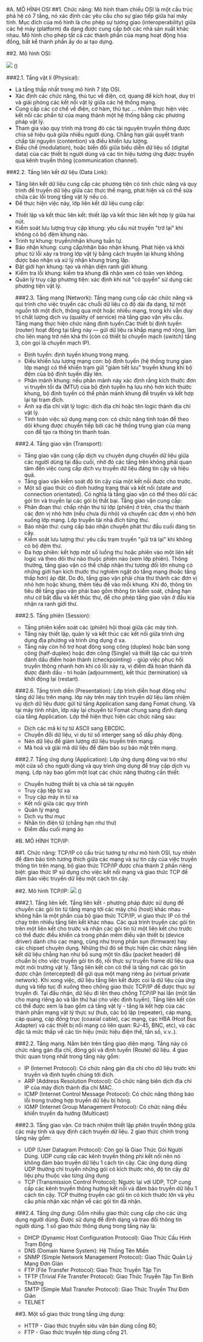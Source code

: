 #A. MÔ HÌNH OSI
##1. Chức năng:
Mô hình tham chiếu OSI là một cấu trúc phả hệ có 7 tầng, nó xác định các yêu cầu cho sự giao tiếp giữa hai máy tính. Mục đích của mô hình là cho phép sự tương giao (interoperability) giữa các hệ máy (platform) đa dạng được cung cấp bởi các nhà sản xuất khác nhau. Mô hình cho phép tất cả các thành phần của mạng hoạt động hòa đồng, bất kể thành phần ấy do ai tạo dựng.

##2. Mô hình OSI:

![](https://www.google.com/search?q=m%C3%B4+h%C3%ACnh+osi&biw=1366&bih=665&source=lnms&tbm=isch&sa=X&sqi=2&ved=0ahUKEwid9Pr0mJrKAhUF4qYKHexOApMQ_AUIBigB#imgrc=sFeqYGh8qWraIM%3A) (<img />)

###2.1. Tầng vật lí (Physical):
- Là tầng thấp nhất trong mô hình 7 lớp OSI.
- Xác định các chức năng, thủ tục về điện, cơ, quang để kích hoạt, duy trì và giải phóng các kết nối vật lý giữa các hệ thống mạng.
- Cung cấp các cơ chế về điện, cơ hàm, thủ tục ... nhằm thực hiện việc kết nối các phần tử của mạng thành một hệ thống bằng các phương pháp vật lý.
- Tham gia vào quy trình mà trong đó các tài nguyên truyền thông được chia sẻ hiệu quả giữa nhiều người dùng. Chẳng hạn giải quyết tranh chấp tài nguyên (contention) và điều khiển lưu lượng.
- Điều chế (modulation), hoặc biến đổi giữa biểu diễn dữ liệu số (digital data) của các thiết bị người dùng và các tín hiệu tương ứng được truyền qua kênh truyền thông (communication channel).

###2.2. Tầng liên kết dữ liệu (Data Link):
- Tầng liên kết dữ liệu cung cấp các phương tiện có tính chức năng và quy trình để truyền dữ liệu giữa các thực thể mạng, phát hiện và có thể sửa chữa các lỗi trong tầng vật lý nếu có.
- Để thực hiện việc này, lớp liên kết dữ liệu cung cấp:
<ul>
<li>Thiết lập và kết thúc liên kết: thiết lập và kết thúc liên kết hợp lý giữa hai nút.</li>
<li>Kiểm soát lưu lượng truy cập khung: yêu cầu nút truyền "trở lại" khi không có bộ đệm khung nào.</li>
<li>Trình tự khung: truyền/nhận khung tuần tự.</li>
<li>Báo nhận khung: cung cấp/nhận báo nhận khung. Phát hiện và khôi phục từ lỗi xảy ra trong lớp vật lý bằng cách truyền lại khung không được báo nhận và xử lý nhận khung trùng lặp.</li>
<li>Đặt giới hạn khung: tạo và nhận diện ranh giới khung.</li>
<li>Kiểm tra lỗi khung: kiểm tra khung đã nhận xem có toàn vẹn không.</li>
<li>Quản lý truy cập phương tiện: xác định khi nút "có quyền" sử dụng các phương tiện vật lý.</li>

###2.3. Tầng mạng (Network):
Tầng mạng cung cấp các chức năng và qui trình cho việc truyền các chuỗi dữ liệu có độ dài đa dạng, từ một nguồn tới một đích, thông qua một hoặc nhiều mạng, trong khi vẫn duy trì chất lượng dịch vụ (quality of service) mà tầng giao vận yêu cầu. Tầng mạng thực hiện chức năng định tuyến.Các thiết bị định tuyến (router) hoạt động tại tầng này — gửi dữ liệu ra khắp mạng mở rộng, làm cho liên mạng trở nên khả thi (còn có thiết bị chuyển mạch (switch) tầng 3, còn gọi là chuyển mạch IP).
- Định tuyến: định tuyến khung trong mạng.
- Điều khiển lưu lượng mạng con: bộ định tuyến (hệ thống trung gian lớp mạng) có thể khiến trạm gửi "giảm tiết lưu" truyền khung khi bộ đệm của bộ định tuyến đầy lên.
- Phân mảnh khung: nếu phân mảnh này xác định rằng kích thước đơn vị truyền tối đa (MTU) của bộ định tuyến hạ lưu nhỏ hơn kích thước khung, bộ định tuyến có thể phân mảnh khung để truyền và kết hợp lại tại trạm đích.
- Ánh xạ địa chỉ vật lý logic: dịch địa chỉ hoặc tên logic thành địa chỉ vật lý.
- Tính toán việc sử dụng mạng con: có chức năng tính toán để theo dõi khung được chuyển tiếp bởi các hệ thống trung gian của mạng con để tạo ra thông tin thanh toán.

###2.4. Tầng giao vận (Transport):
- Tầng giao vận cung cấp dịch vụ chuyên dụng chuyển dữ liệu giữa các người dùng tại đầu cuối, nhờ đó các tầng trên không phải quan tâm đến việc cung cấp dịch vụ truyền dữ liệu đáng tin cậy và hiệu quả.
- Tầng giao vận kiểm soát độ tin cậy của một kết nối được cho trước.
- Một số giao thức có định hướng trạng thái và kết nối (state and connection orientated). Có nghĩa là tầng giao vận có thể theo dõi các gói tin và truyền lại các gói bị thất bại.
Tầng giao vận cung cấp:
- Phân đoạn thư: chấp nhận thư từ lớp (phiên) ở trên, chia thư thành các đơn vị nhỏ hơn (nếu chưa đủ nhỏ) và chuyển các đơn vị nhỏ hơn xuống lớp mạng. Lớp truyền tải nhà đích từng thư.
- Báo nhận thư: cung cấp báo nhận chuyển phát thư đầu cuối đáng tin cậy.
- Kiểm soát lưu lượng thư: yêu cầu trạm truyền "gửi trả lại" khi không có bộ đệm thư.
- Đa hợp phiên: kết hợp một số luồng thư hoặc phiên vào một liên kết logic và theo dõi thư nào thuộc phiên nào (xem lớp phiên).
Thông thường, tầng giao vận có thể chấp nhận thư tương đối lớn nhưng có những giới hạn kích thước thư nghiêm ngặt do tầng mạng (hoặc tầng thấp hơn) áp đặt. Do đó, tầng giao vận phải chia thư thành các đơn vị nhỏ hơn hoặc khung, thêm tiêu đề vào mỗi khung. 
Khi đó, thông tin tiêu đề tầng giao vận phải bao gồm thông tin kiểm soát, chẳng hạn như cờ bắt đầu và kết thúc thư, để cho phép tầng giao vận ở đầu kia nhận ra ranh giới thư.

###2.5. Tầng phiên (Session):
- Tầng phiên kiểm soát các (phiên) hội thoại giữa các máy tính.
- Tầng này thiết lập, quản lý và kết thúc các kết nối giữa trình ứng dụng địa phương và trình ứng dụng ở xa.
- Tầng này còn hỗ trợ hoạt động song công (duplex) hoặc bán song công (half-duplex) hoặc đơn công (Single) và thiết lập các qui trình đánh dấu điểm hoàn thành (checkpointing) - giúp việc phục hồi truyền thông nhanh hơn khi có lỗi xảy ra, vì điểm đã hoàn thành đã được đánh dấu - trì hoãn (adjournment), kết thúc (termination) và khởi động lại (restart).

###2.6. Tầng trình diễn (Presentation):
Lớp trình diễn hoạt động như tầng dữ liệu trên mạng. lớp này trên máy tính truyền dữ liệu làm nhiệm vụ dịch dữ liệu được gửi từ tầng Application sang dạng Fomat chung. Và tại máy tính nhận, lớp này lại chuyển từ Fomat chung sang định dạng của tầng Application.
Lớp thể hiện thực hiện các chức năng sau:
- Dịch các mã kí tự từ ASCII sang EBCDIC.
- Chuyển đổi dữ liệu, ví dụ từ số interger sang số dấu phảy động.
- Nén dữ liệu để giảm lượng dữ liệu truyền trên mạng.
- Mã hoá và giải mã dữ liệu để đảm bảo sự bảo mật trên mạng.

###2.7. Tầng ứng dụng (Application):
Lớp ứng dụng đóng vai trò như một cửa sổ cho người dùng và quy trình ứng dụng để truy cập dịch vụ mạng. Lớp này bao gồm một loạt các chức năng thường cần thiết: 
- Chuyển hướng thiết bị và chia sẻ tài nguyên
- Truy cập tệp từ xa
- Truy cập máy in từ xa
- Kết nối giữa các quy trình
- Quản lý mạng
- Dịch vụ thư mục
- Nhắn tin điện tử (chẳng hạn như thư)
- Điểm đầu cuối mạng ảo

#B. MÔ HÌNH TCP/IP:

##1. Chức năng:
TCP/IP có cấu trúc tương tự như mô hình OSI, tuy nhiên để đảm bảo tính tương thích giữa các mạng và sự tin cậy của việc truyền thông tin trên mạng, bộ giao thức TCP/IP được chia thành 2 phần riêng biệt: giao thức IP sử dụng cho việc kết nối mạng và giao thức TCP để đảm bảo việc truyền dữ liệu một cách tin cậy.

##2. Mô hình TCP/IP:
![](https://www.google.com/search?q=m%C3%B4+h%C3%ACnh+osi&biw=1366&bih=665&source=lnms&tbm=isch&sa=X&sqi=2&ved=0ahUKEwid9Pr0mJrKAhUF4qYKHexOApMQ_AUIBigB#tbm=isch&q=m%C3%B4+h%C3%ACnh+tcp%2Fip&imgrc=qrI8fQd8ZkH28M%3A) (<img />)

###2.1. Tầng liên kết.
Tầng liên kết - phương pháp được sử dụng để chuyển các gói tin từ tầng mạng tới các máy chủ (host) khác nhau - không hẳn là một phần của bộ giao thức TCP/IP, vì giao thức IP có thể chạy trên nhiều tầng liên kết khác nhau. Các quá trình truyền các gói tin trên một liên kết cho trước và nhận các gói tin từ một liên kết cho trước có thể được điều khiển cả trong phần mềm điều vận thiết bị (device driver) dành cho cạc mạng, cũng như trong phần sụn (firmware) hay các chipset chuyên dụng. Những thứ đó sẽ thực hiện các chức năng liên kết dữ liệu chẳng hạn như bổ sung một tín đầu (packet header) để chuẩn bị cho việc truyền gói tin đó, rồi thực sự truyền frame dữ liệu qua một môi trường vật lý.
Tầng liên kết còn có thể là tầng nơi các gói tin được chặn (intercepted) để gửi qua một mạng riêng ảo (virtual private network). Khi xong việc, dữ liệu tầng liên kết được coi là dữ liệu của ứng dụng và tiếp tục đi xuống theo chồng giao thức TCP/IP để được thực sự truyền đi. Tại đầu nhận, dữ liệu đi lên theo chồng TCP/IP hai lần (một lần cho mạng riêng ảo và lần thứ hai cho việc định tuyến).
Tầng liên kết còn có thể được xem là bao gồm cả tầng vật lý - tầng là kết hợp của các thành phần mạng vật lý thực sự (hub, các bộ lặp (repeater), cáp mạng, cáp quang, cáp đồng trục (coaxial cable), cạc mạng, cạc HBA (Host Bus Adapter) và các thiết bị nối mạng có liên quan: RJ-45, BNC, etc), và các đặc tả mức thấp về các tín hiệu (mức hiệu điện thế, tần số, v.v..).

###2.2. Tầng mạng.
Nằm bên trên tầng giao diện mạng. Tầng này có chức năng gán địa chỉ, đóng gói và định tuyến (Route) dữ liệu. 4 giao thức quan trọng nhất trong tầng này gồm:
- IP (Internet Protocol): Có chức năng gán địa chỉ cho dữ liệu trước khi truyền và định tuyến chúng tới đích.
- ARP (Address Resolution Protocol): Có chức năng biên dịch địa chỉ IP của máy đích thành địa chỉ MAC.
- ICMP (Internet Control Message Protocol): Có chức năng thông báo lỗi trong trường hợp truyền dữ liệu bị hỏng.
- IGMP (Internet Group Management Protocol): Có chức năng điều khiển truyền đa hướng (Multicast) 

###2.3. Tầng giao vận.
Có trách nhiệm thiết lập phiên truyền thông giữa các máy tính và quy định cách truyền dữ liệu. 2 giao thức chính trong tầng này gồm:
+ UDP (User Datagram Protocol): Còn gọi là Giao Thức Gói Người Dùng. UDP cung cấp các kênh truyền thông phi kết nối nên nó không đảm bảo truyền dữ liệu 1 cách tin cậy. Các ứng dụng dùng UDP thường chỉ truyền những gói có kích thước nhỏ, độ tin cậy dữ liệu phụ thuộc vào từng ứng dụng 
+ TCP (Transmission Control Protocol): Ngược lại với UDP, TCP cung cấp các kênh truyền thông hướng kết nối và đảm bảo truyền dữ liệu 1 cách tin cậy. TCP thường truyền các gói tin có kích thước lớn và yêu cầu phía nhận xác nhận về các gói tin đã nhận.

###2.4. Tầng ứng dụng:
Gồm nhiều giao thức cung cấp cho các ứng dụng người dùng. Được sử dụng để định dạng và trao đổi thông tin người dùng. 1 số giao thức thông dụng trong tầng này là:
+ DHCP (Dynamic Host Configuration Protocol): Giao Thức Cấu Hình Trạm Động
+ DNS (Domain Name System): Hệ Thống Tên Miền
+ SNMP (Simple Network Management Protocol): Giao Thức Quản Lý Mạng Đơn Giản
+ FTP (File Transfer Protocol): Giao Thức Truyền Tập Tin
+ TFTP (Trivial File Transfer Protocol): Giao Thức Truyền Tập Tin Bình Thường 
+ SMTP (Simple Mail Transfer Protocol): Giao Thức Truyền Thư Đơn Giản 
+ TELNET

 ##3. Một số giao thức trong tầng ứng dụng:
 
- HTTP - Giao thức truyền siêu văn bản dùng cổng 80; 
- FTP - Giao thức truyền tệp dùng cổng 21.